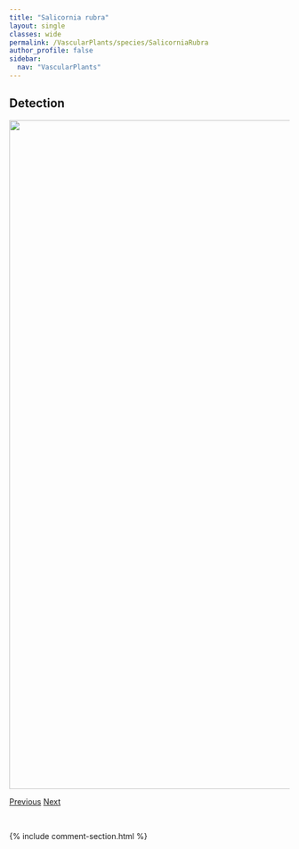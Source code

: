 ```yaml
---
title: "Salicornia rubra"
layout: single
classes: wide
permalink: /VascularPlants/species/SalicorniaRubra
author_profile: false
sidebar:
  nav: "VascularPlants"
---
```


<h2>Detection</h2>

<a href="https://drive.google.com/uc?export=view&id=1BXWhvd4IZz5qQXt3ouj-m8DfB631M8hP">
<img src="https://drive.google.com/uc?export=view&id=1BXWhvd4IZz5qQXt3ouj-m8DfB631M8hP" height = "1200" width = "800">
</a>


<a href="/DevelopmentWebsite/VascularPlants/species/SagittariaLatifolia" class="pagination--pager" title="Sagittaria latifolia">Previous</a> <a href="/DevelopmentWebsite/VascularPlants/species/SalixAmygdaloides" class="pagination--pager" title="Salix amygdaloides">Next</a>

<p>&nbsp;</p>

{% include comment-section.html %}
